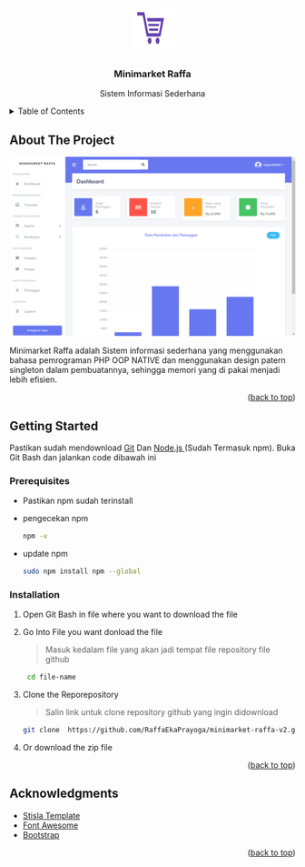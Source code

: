 <!-- Improved compatibility of back to top link: See: https://github.com/othneildrew/Best-README-Template/pull/73 -->

<a id="readme-top"></a>

<!--
*** Thanks for checking out the Best-README-Template. If you have a suggestion
*** that would make this better, please fork the repo and create a pull request
*** or simply open an issue with the tag "enhancement".
*** Don't forget to give the project a star!
*** Thanks again! Now go create something AMAZING! :D
-->

<!-- PROJECT SHIELDS -->
<!--
*** I'm using markdown "reference style" links for readability.
*** Reference links are enclosed in brackets [ ] instead of parentheses ( ).
*** See the bottom of this document for the declaration of the reference variables
*** for contributors-url, forks-url, etc. This is an optional, concise syntax you may use.
*** https://www.markdownguide.org/basic-syntax/#reference-style-links
-->


<!-- PROJECT LOGO -->
<br />
<div align="center">
  <a href=" https://github.com/RaffaEkaPrayoga/minimarket-raffa-v2.git">
    <img src="assets/img/Keranjang.png" alt="Logo" width="80" height="80">
  </a>

<h3 align="center">Minimarket Raffa</h3>

  <p align="center">
    Sistem Informasi Sederhana
    <br />
    
</div>

<!-- TABLE OF CONTENTS -->
<details>
  <summary>Table of Contents</summary>
  <ol>
    <li>
      <a href="#about-the-project">About The Project</a>
      <ul>
        <li><a href="#built-with">Built With</a></li>
      </ul>
    </li>
    <li>
      <a href="#getting-started">Getting Started</a>
      <ul>
        <li><a href="#prerequisites">Prerequisites</a></li>
        <li><a href="#installation">Installation</a></li>
      </ul>
    </li>
    <li><a href="#acknowledgments">Acknowledgments</a></li>
  </ol>
</details>

<!-- ABOUT THE PROJECT -->

## About The Project

[![Zkasir][product-screenshot]]()

Minimarket Raffa adalah Sistem informasi sederhana yang menggunakan bahasa pemrograman PHP OOP NATIVE dan menggunakan design patern singleton dalam pembuatannya, sehingga memori yang di pakai menjadi lebih efisien.

<p align="right">(<a href="#readme-top">back to top</a>)</p>

<!-- GETTING STARTED -->

## Getting Started

Pastikan sudah mendownload <a href="https://git-scm.com/downloads">Git</a> Dan <a href="https://nodejs.org/">Node.js </a>(Sudah Termasuk npm).
Buka Git Bash dan jalankan code dibawah ini

### Prerequisites

- Pastikan npm sudah terinstall

- pengecekan npm

  ```sh
  npm -v
  ```

- update npm

  ```sh
  sudo npm install npm --global
  ```

### Installation

1. Open Git Bash in file where you want to download the file

2. Go Into File you want donload the file

   > Masuk kedalam file yang akan jadi tempat file repository file github

   ```sh
    cd file-name
   ```

3. Clone the Reporepository

   > Salin link untuk clone repository github yang ingin didownload

   ```sh
   git clone  https://github.com/RaffaEkaPrayoga/minimarket-raffa-v2.git
   ```

4. Or download the zip file

  <p align="right">(<a href="#readme-top">back to top</a>)</p>

## Acknowledgments

- [Stisla Template](https://github.com/stisla/stisla)
- [Font Awesome](https://fontawesome.com/icons)
- [Bootstrap](https://getbootstrap.com/)

<p align="right">(<a href="#readme-top">back to top</a>)</p>

<!-- MARKDOWN LINKS & IMAGES -->
<!-- https://www.markdownguide.org/basic-syntax/#reference-style-links -->

[contributors-shield]: https://img.shields.io/github/contributors/abyanKhairi/V2-kasir.svg?style=for-the-badge
[contributors-url]: https://github.com/abyanKhairi/V2-kasir/graphs/contributors
[forks-shield]: https://img.shields.io/github/forks/abyanKhairi/V2-kasir.svg?style=for-the-badge
[forks-url]: https://github.com/abyanKhairi/V2-kasir/network/members
[stars-shield]: https://img.shields.io/github/stars/abyanKhairi/V2-kasir.svg?style=for-the-badge
[stars-url]: https://github.com/abyanKhairi/V2-kasir/stargazers
[issues-shield]: https://img.shields.io/github/issues/abyanKhairi/V2-kasir.svg?style=for-the-badge
[issues-url]: https://github.com/abyanKhairi/V2-kasir/issues
[license-shield]: https://img.shields.io/github/license/abyanKhairi/V2-kasir.svg?style=for-the-badge
[license-url]: https://github.com/abyanKhairi/V2-kasir/blob/master/LICENSE.txt
[linkedin-shield]: https://img.shields.io/badge/-LinkedIn-black.svg?style=for-the-badge&logo=linkedin&colorB=555
[linkedin-url]: https://linkedin.com/in/linkedin_username
[product-screenshot]: assets/img/dashboard-ss.png
[Next.js]: https://img.shields.io/badge/next.js-000000?style=for-the-badge&logo=nextdotjs&logoColor=white
[Next-url]: https://nextjs.org/
[React.js]: https://img.shields.io/badge/React-20232A?style=for-the-badge&logo=react&logoColor=61DAFB
[React-url]: https://reactjs.org/
[Vue.js]: https://img.shields.io/badge/Vue.js-35495E?style=for-the-badge&logo=vuedotjs&logoColor=4FC08D
[Vue-url]: https://vuejs.org/
[Angular.io]: https://img.shields.io/badge/Angular-DD0031?style=for-the-badge&logo=angular&logoColor=white
[Angular-url]: https://angular.io/
[Svelte.dev]: https://img.shields.io/badge/Svelte-4A4A55?style=for-the-badge&logo=svelte&logoColor=FF3E00
[Svelte-url]: https://svelte.dev/
[Laravel.com]: https://img.shields.io/badge/Laravel-FF2D20?style=for-the-badge&logo=laravel&logoColor=white
[Laravel-url]: https://laravel.com
[Bootstrap.com]: https://img.shields.io/badge/Bootstrap-563D7C?style=for-the-badge&logo=bootstrap&logoColor=white
[Bootstrap-url]: https://getbootstrap.com
[JQuery.com]: https://img.shields.io/badge/jQuery-0769AD?style=for-the-badge&logo=jquery&logoColor=white
[JQuery-url]: https://jquery.com
[Php-url]: https://www.php.net/
[Php.com]: https://www.php.net/
[git-url]: https://git-scm.com/downloads
